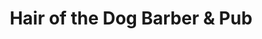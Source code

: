---
title: "Hair of the Dog Barber & Pub"
url: /kingston/hair-of-the-dog-barber-und-pub/
shop: Friseur
---